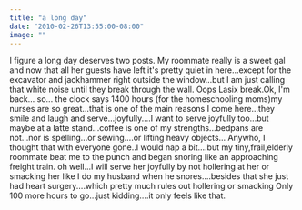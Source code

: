 ```yaml
---
title: "a long day"
date: "2010-02-26T13:55:00-08:00"
image: ""
---
```


I figure a long day deserves two posts. My roommate really is a sweet gal and now that all her guests have left it's pretty quiet in here...except for the excavator and jackhammer right outside the window...but I am just calling that white noise until they break through the wall. Oops Lasix break.Ok, I'm back...
so... the clock says 1400 hours (for the homeschooling moms)my nurses are so great...that is one of the main reasons I come here...they smile and laugh and serve...joyfully....I want to serve joyfully too...but maybe at a latte stand...coffee is one of my strengths...bedpans are not...nor is spelling...or sewing....or lifting heavy objects...
Anywho, I thought that with everyone gone..I would nap a bit....but my tiny,frail,elderly roommate beat me to the punch and began snoring like an approaching freight train. oh well...I will serve her joyfully by not hollering at her or smacking her like I do my husband when he snores....besides that she just had heart surgery....which pretty much rules out hollering or smacking
Only 100 more hours to go...just kidding....it only feels like that.
